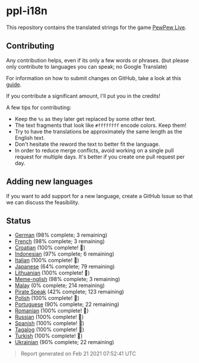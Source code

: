 [//]: # "This file is automatically generated by generate_readme.py"
# ppl-i18n
This repository contains the translated strings for the game [PewPew Live](https://pewpew.live).
## Contributing
Any contribution helps, even if its only a few words or phrases.
(but please only contribute to languages you can speak; no Google Translate)

For information on how to submit changes on GitHub, take a look at this [guide](https://docs.github.com/en/free-pro-team@latest/github/managing-files-in-a-repository/editing-files-in-another-users-repository).

If you contribute a significant amount, I'll put you in the credits!

A few tips for contributing:
* Keep the `%s` as they later get replaced by some other text.
* The text fragments that look like `#ffffffff` encode colors. Keep them!
* Try to have the translations be approximately the same length as the English text.
* Don't hesitate the reword the text to better fit the language.
* In order to reduce merge conflicts, avoid working on a single pull request for multiple days. It's better if you create one pull request per day.
## Adding new languages
If you want to add support for a new language, create a GitHub Issue so that we can discuss
the feasibility.
## Status
* [German](/translations/deu.po) (98% complete; 3 remaining)
* [French](/translations/fra.po) (98% complete; 3 remaining)
* [Croatian](/translations/hrv.po) (100% complete! 🎉)
* [Indonesian](/translations/ind.po) (97% complete; 6 remaining)
* [Italian](/translations/ita.po) (100% complete! 🎉)
* [Japanese](/translations/jpn.po) (64% complete; 79 remaining)
* [Lithuanian](/translations/lit.po) (100% complete! 🎉)
* [Meme-nglish](/translations/meme.po) (98% complete; 3 remaining)
* [Malay](/translations/msa.po) (0% complete; 214 remaining)
* [Pirate Speak](/translations/pirate.po) (42% complete; 123 remaining)
* [Polish](/translations/pol.po) (100% complete! 🎉)
* [Portuguese](/translations/por.po) (90% complete; 22 remaining)
* [Romanian](/translations/ron.po) (100% complete! 🎉)
* [Russian](/translations/rus.po) (100% complete! 🎉)
* [Spanish](/translations/spa.po) (100% complete! 🎉)
* [Tagalog](/translations/tgl.po) (100% complete! 🎉)
* [Turkish](/translations/tur.po) (100% complete! 🎉)
* [Ukrainian](/translations/ukr.po) (90% complete; 22 remaining)
> Report generated on Feb 21 2021 07:52:41 UTC
